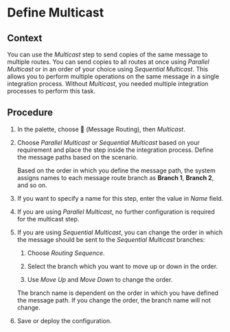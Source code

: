 <!-- loio17de3ea5757146d5994a31a3c4d4fbfb -->

<link rel="stylesheet" type="text/css" href="../css/sap-icons.css"/>

# Define Multicast



## Context

You can use the *Multicast* step to send copies of the same message to multiple routes. You can send copies to all routes at once using *Parallel Multicast* or in an order of your choice using *Sequential Multicast*. This allows you to perform multiple operations on the same message in a single integration process. Without *Multicast*, you needed multiple integration processes to perform this task.



## Procedure

1.  In the palette, choose <span class="SAP-icons-V5"></span> \(Message Routing\), then *Multicast*.

2.  Choose *Parallel Multicast* or *Sequential Multicast* based on your requirement and place the step inside the integration process. Define the message paths based on the scenario.

    Based on the order in which you define the message path, the system assigns names to each message route branch as **Branch 1**, **Branch 2**, and so on.

3.  If you want to specify a name for this step, enter the value in *Name* field.

4.  If you are using *Parallel Multicast*, no further configuration is required for the multicast step.

5.  If you are using *Sequential Multicast*, you can change the order in which the message should be sent to the *Sequential Multicast* branches:

    1.  Choose *Routing Sequence*.

    2.  Select the branch which you want to move up or down in the order.

    3.  Use *Move Up* and *Move Down* to change the order.


    The branch name is dependent on the order in which you have defined the message path. If you change the order, the branch name will not change.

6.  Save or deploy the configuration.


